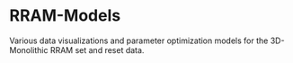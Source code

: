 # RRAM-Models
Various data visualizations and parameter optimization models for the 3D-Monolithic RRAM set and reset data.
